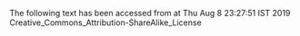 The following text has been accessed from at Thu Aug 8 23:27:51 IST 2019
Creative_Commons_Attribution-ShareAlike_License
